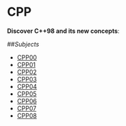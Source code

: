# CPP
**Discover C++98 and its new concepts**:

##*Subjects*
- [CPP00](https://cdn.intra.42.fr/pdf/pdf/59829/en.subject.pdf)
- [CPP01](https://cdn.intra.42.fr/pdf/pdf/62202/en.subject.pdf)
- [CPP02](https://cdn.intra.42.fr/pdf/pdf/64513/en.subject.pdf)
- [CPP03](https://cdn.intra.42.fr/pdf/pdf/53011/en.subject.pdf)
- [CPP04](https://cdn.intra.42.fr/pdf/pdf/53160/en.subject.pdf)
- [CPP05](https://cdn.intra.42.fr/pdf/pdf/53024/en.subject.pdf)
- [CPP06](https://cdn.intra.42.fr/pdf/pdf/53013/en.subject.pdf)
- [CPP07](https://cdn.intra.42.fr/pdf/pdf/61392/en.subject.pdf)
- [CPP08](https://cdn.intra.42.fr/pdf/pdf/53040/en.subject.pdf)
